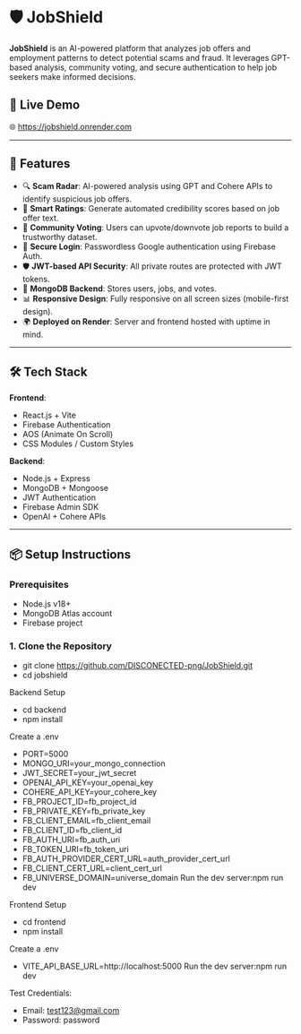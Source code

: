 # 🛡️ JobShield

**JobShield** is an AI-powered platform that analyzes job offers and employment patterns to detect potential scams and fraud. It leverages GPT-based analysis, community voting, and secure authentication to help job seekers make informed decisions.

## 🔗 Live Demo

🌐 https://jobshield.onrender.com

---

## 🚀 Features

- 🔍 **Scam Radar**: AI-powered analysis using GPT and Cohere APIs to identify suspicious job offers.
- 🧠 **Smart Ratings**: Generate automated credibility scores based on job offer text.
- 👥 **Community Voting**: Users can upvote/downvote job reports to build a trustworthy dataset.
- 🔐 **Secure Login**: Passwordless Google authentication using Firebase Auth.
- 🛡️ **JWT-based API Security**: All private routes are protected with JWT tokens.
- 💾 **MongoDB Backend**: Stores users, jobs, and votes.
- 📊 **Responsive Design**: Fully responsive on all screen sizes (mobile-first design).
- 🌍 **Deployed on Render**: Server and frontend hosted with uptime in mind.

---

## 🛠️ Tech Stack

**Frontend**:  
- React.js + Vite  
- Firebase Authentication  
- AOS (Animate On Scroll)  
- CSS Modules / Custom Styles

**Backend**:  
- Node.js + Express  
- MongoDB + Mongoose  
- JWT Authentication  
- Firebase Admin SDK  
- OpenAI + Cohere APIs

---

## 📦 Setup Instructions

### Prerequisites
- Node.js v18+
- MongoDB Atlas account
- Firebase project

### 1. Clone the Repository
- git clone https://github.com/DISCONECTED-png/JobShield.git
- cd jobshield

Backend Setup
- cd backend
- npm install

Create a .env
- PORT=5000
- MONGO_URI=your_mongo_connection
- JWT_SECRET=your_jwt_secret
- OPENAI_API_KEY=your_openai_key
- COHERE_API_KEY=your_cohere_key
- FB_PROJECT_ID=fb_project_id
- FB_PRIVATE_KEY=fb_private_key
- FB_CLIENT_EMAIL=fb_client_email
- FB_CLIENT_ID=fb_client_id
- FB_AUTH_URI=fb_auth_uri
- FB_TOKEN_URI=fb_token_uri
- FB_AUTH_PROVIDER_CERT_URL=auth_provider_cert_url
- FB_CLIENT_CERT_URL=client_cert_url
- FB_UNIVERSE_DOMAIN=universe_domain
Run the dev server:npm run dev

Frontend Setup
- cd frontend
- npm install

Create a .env
- VITE_API_BASE_URL=http://localhost:5000
Run the dev server:npm run dev

Test Credentials:
- Email: test123@gmail.com
- Password: password
